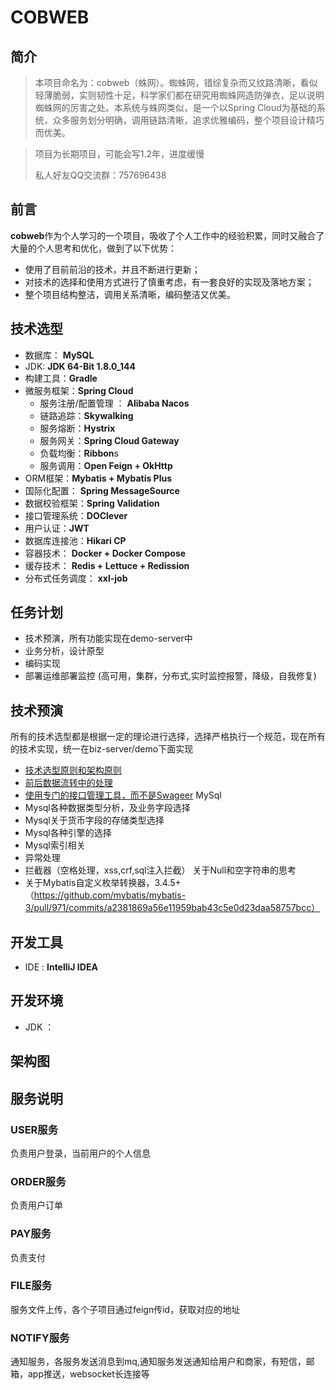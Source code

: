# COBWEB

## 简介

> 本项目命名为：cobweb（蛛网）。蜘蛛网，错综复杂而又纹路清晰，看似轻薄脆弱，实则韧性十足，科学家们都在研究用蜘蛛网造防弹衣，足以说明蜘蛛网的厉害之处。本系统与蛛网类似，是一个以Spring Cloud为基础的系统，众多服务划分明确，调用链路清晰，追求优雅编码，整个项目设计精巧而优美。

> 项目为长期项目，可能会写1.2年，进度缓慢
>
> 私人好友QQ交流群：757696438

## 前言

**cobweb**作为个人学习的一个项目，吸收了个人工作中的经验积累，同时又融合了大量的个人思考和优化，做到了以下优势：

- 使用了目前前沿的技术，并且不断进行更新；
- 对技术的选择和使用方式进行了慎重考虑，有一套良好的实现及落地方案；
- 整个项目结构整洁，调用关系清晰，编码整洁又优美。

## 技术选型

- 数据库： **MySQL**
- JDK: **JDK 64-Bit 1.8.0_144**
- 构建工具：**Gradle**
- 微服务框架：**Spring Cloud**
  - 服务注册/配置管理 ： **Alibaba Nacos**
  - 链路追踪：**Skywalking**
  - 服务熔断：**Hystrix**
  - 服务网关：**Spring Cloud Gateway**
  - 负载均衡：**Ribbon**s
  - 服务调用：**Open Feign + OkHttp**
- ORM框架：**Mybatis + Mybatis Plus**
- 国际化配置： **Spring MessageSource** 
- 数据校验框架：**Spring Validation**
- 接口管理系统：**DOClever**
- 用户认证：**JWT**
- 数据库连接池：**Hikari CP**
- 容器技术： **Docker + Docker Compose**
- 缓存技术： **Redis + Lettuce + Redission**
- 分布式任务调度： **xxl-job**
## 任务计划
- 技术预演，所有功能实现在demo-server中
- 业务分析，设计原型
- 编码实现
- 部署运维部署监控 (高可用，集群，分布式,实时监控报警，降级，自我修复)
## 技术预演
所有的技术选型都是根据一定的理论进行选择，选择严格执行一个规范，现在所有的技术实现，统一在biz-server/demo下面实现
- [技术选型原则和架构原则](./doc/design/architectural-design-principles.md)
- [前后数据流转中的处理](./doc/design/data-flow.md)
- [使用专门的接口管理工具，而不是Swageer](./doc/design/api-system.md)
MySql
- Mysql各种数据类型分析，及业务字段选择
- Mysql关于货币字段的存储类型选择
- Mysql各种引擎的选择
- Mysql索引相关
- 异常处理
- 拦截器（空格处理，xss,crf,sql注入拦截）
关于Null和空字符串的思考
- 关于Mybatis自定义枚举转换器，3.4.5+ （https://github.com/mybatis/mybatis-3/pull/971/commits/a2381869a56e11959bab43c5e0d23daa58757bcc）
## 开发工具

- IDE :  **IntelliJ IDEA**

## 开发环境

- JDK ：

## 架构图



## 服务说明

### USER服务

负责用户登录，当前用户的个人信息

### ORDER服务

负责用户订单

### PAY服务

负责支付

### FILE服务

服务文件上传，各个子项目通过feign传id，获取对应的地址

### NOTIFY服务

通知服务，各服务发送消息到mq,通知服务发送通知给用户和商家，有短信，邮箱，app推送，websocket长连接等







